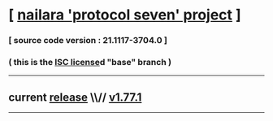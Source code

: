 
# [ [nailara 'protocol seven' project](http://nailara.network/) ]

### [ source code version : 21.1117-3704.0 ]

### ( this is the [ISC license](license)d "base" branch )
---
## current [release](https://github.com/taekiten/nailara/releases) \\\\// [v1.77.1](https://github.com/taekiten/nailara/releases/tag/v1.77.1)
---

